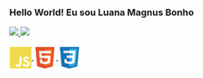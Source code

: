 ### Hello World! Eu sou Luana Magnus Bonho
<div>
  <a href="https://github.com/LuanaMagnusBonho">
  <img height="180em" src="https://github-readme-stats.vercel.app/api?username=LuanaMagnusBonho&show_icons=true&theme=dracula&include_all_comits=true&count_private=true">
  <img height="180em" src="https://github-readme-stats.vercel.app/api/top-langs/?username=LuanaMagnusBonho&layout=compact&langs_count=16&theme=dracula">
</div>

<div style="display: inline_block"><br>
  <img align="center" alt="luana-Js" height="40" width="40" src="https://raw.githubusercontent.com/devicons/devicon/master/icons/javascript/javascript-plain.svg">
  <img align="center" alt="luana-HTML" height="40" width="40" src="https://raw.githubusercontent.com/devicons/devicon/master/icons/html5/html5-original.svg">
  <img align="center" alt="luana-CSS" height="40" width="40" src="https://raw.githubusercontent.com/devicons/devicon/master/icons/css3/css3-original.svg">
</div>

